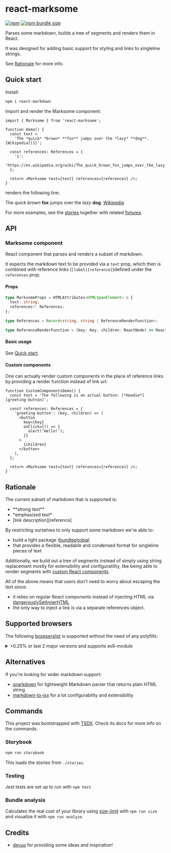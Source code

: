 # react-marksome

[![npm](https://img.shields.io/npm/v/react-marksome)](https://www.npmjs.com/package/react-marksome) [![npm bundle size](https://img.shields.io/bundlephobia/minzip/react-marksome)](https://bundlephobia.com/result?p=react-marksome)

Parses some markdown, builds a tree of segments and renders them in React.

It was designed for adding basic support for styling and links to singleline strings.

See [Rationale](#rationale) for more info.

## Quick start

Install:

```sh
npm i react-markdown
```

Import and render the Marksome component:

```tsx
import { Marksome } from 'react-marksome';

function Demo() {
  const text =
    'The *quick* *brown* **fox** jumps over the *lazy* **dog**. [Wikipedia][1]';

  const references: References = {
    '1':
      'https://en.wikipedia.org/wiki/The_quick_brown_fox_jumps_over_the_lazy_dog',
  };

  return <Marksome text={text} references={references} />;
}
```

renders the following line:

The _quick_ _brown_ **fox** jumps over the _lazy_ **dog**. [Wikipedia]("https://en.wikipedia.org/wiki/The_quick_brown_fox_jumps_over_the_lazy_dog")

For more examples, see the [stories](./stories/Marksome.stories.tsx) together with related [fixtures](./test/fixtures.ts).

## API

### Marksome component

React component that parses and renders a subset of markdown.

It expects the markdown text to be provided via a `text` prop, which then is combined with reference links (`[label][reference]`)defined under the `references` prop.

#### Props

```ts
type MarksomeProps = HTMLAttributes<HTMLSpanElement> & {
  text: string;
  references?: References;
};

type References = Record<string, string | ReferenceRenderFunction>;

type ReferenceRenderFunction = (key: Key, children: ReactNode) => ReactNode;
```

#### Basic usage

See [Quick start](#quick-start).

#### Custom components

One can actually render custom components in the place of reference links by providing a render function instead of link url:

```tsx
function CustomComponentsDemo() {
  const text = 'The following is an actual button: [*Howdie*][greeting-button]';

  const references: References = {
    'greeting-button': (key, children) => (
      <button
        key={key}
        onClick={() => {
          alert('Hello!');
        }}
      >
        {children}
      </button>
    ),
  };

  return <Marksome text={text} references={references} />;
}
```

## Rationale

The current subset of markdown that is supported is:

- \*\*strong text\*\*
- \*emphasized text\*
- \[link description\]\[reference\]

By restricting ourselves to only support some markdown we're able to:

- build a light package ([bundlephobia](https://bundlephobia.com/result?p=react-marksome))
- that provides a flexible, readable and condensed format for singleline pieces of text

Additionally, we build out a tree of segments instead of simply using string replacement mostly for extensibility and configuratility, like being able to render segments with [custom React components](#custom-components).

All of the above means that users don't need to worry about escaping the text since:

- it relies on regular React components instead of injecting HTML via [dangerouslySetInnerHTML](https://reactjs.org/docs/dom-elements.html#dangerouslysetinnerhtml)
- the only way to inject a link is via a separate references object.

## Supported browsers

The following [browserslist](https://github.com/browserslist/browserslist) is supported without the need of any polyfills:

<details>
  <summary>>0.25% or last 2 major versions and supports es6-module</summary>

  <p><strong>caniuse-lite db date: 15/02/2020</strong></p>
  <ul>
    <li>and_chr 87</li>
    <li>and_ff 83</li>
    <li>and_qq 10.4</li>
    <li>android 81</li>
    <li>chrome 87</li>
    <li>chrome 86</li>
    <li>chrome 85</li>
    <li>edge 87</li>
    <li>edge 86</li>
    <li>firefox 84</li>
    <li>firefox 83</li>
    <li>ios_saf 14.0-14.3</li>
    <li>ios_saf 13.4-13.7</li>
    <li>ios_saf 13.3</li>
    <li>ios_saf 13.2</li>
    <li>ios_saf 13.0-13.1</li>
    <li>ios_saf 12.2-12.4</li>
    <li>opera 72</li>
    <li>opera 71</li>
    <li>safari 14</li>
    <li>safari 13.1</li>
    <li>safari 13</li>
    <li>samsung 13.0</li>
    <li>samsung 12.0</li>
  </ul>
</details>

## Alternatives

If you're looking for wider markdown support:

- [snarkdown](https://www.npmjs.com/package/snarkdown) for lightweight Markdown parser that returns plain HTML string
- [markdown-to-jsx](https://www.npmjs.com/package/markdown-to-jsx) for a lot configurability and extensibility

## Commands

This project was bootstrapped with [TSDX](https://github.com/formium/tsdx). Check its docs for more info on the commands.

### Storybook

```bash
npm run storybook
```

This loads the stories from `./stories`.

### Testing

Jest tests are set up to run with `npm test`.

### Bundle analysis

Calculates the real cost of your library using [size-limit](https://github.com/ai/size-limit) with `npm run size` and visualize it with `npm run analyze`.

## Credits

- [devuo](https://github.com/devuo) for providing some ideas and inspiration!
